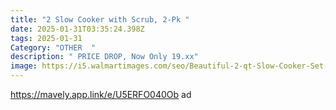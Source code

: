```yaml
---
title: "2 Slow Cooker with Scrub, 2-Pk "
date: 2025-01-31T03:35:24.398Z
tags: 2025-01-31
Category: "OTHER  "
description: " PRICE DROP, Now Only 19.xx"
image: https://i5.walmartimages.com/seo/Beautiful-2-qt-Slow-Cooker-Set-2-Pack-White-Icing-and-Starry-Night-by-Drew-Barrymore-Blue_7ab4b381-4140-4de9-bcc8-81f7bb30ab3c.b35ee33cc3646864e41c9270921b717a.jpeg?odnHeight=2000&odnWidth=2000&odnBg=FFFFFF
---
```

https://mavely.app.link/e/U5ERFO040Ob  ad